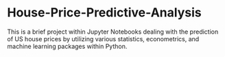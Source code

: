 # House-Price-Predictive-Analysis
This is a brief project within Jupyter Notebooks dealing with the prediction of US house prices by utilizing various statistics, econometrics, and machine learning packages within Python.
